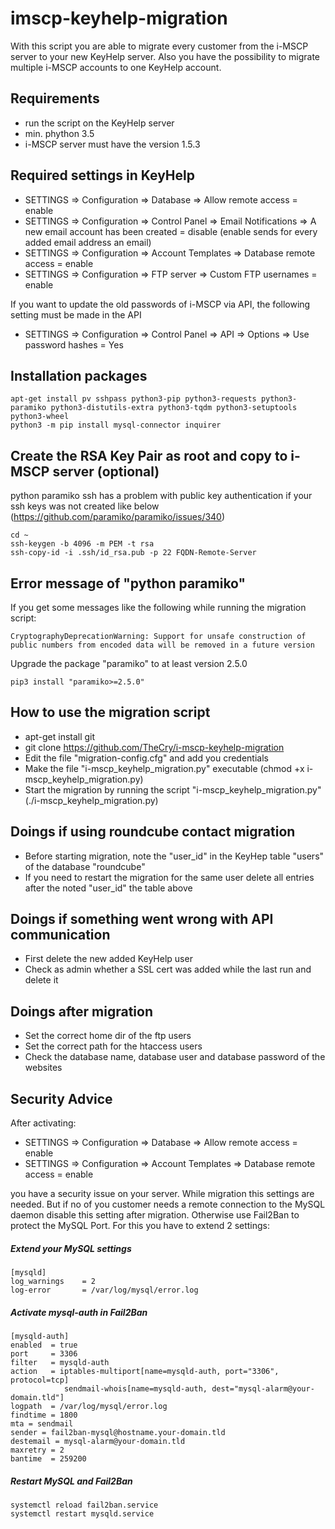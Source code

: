 # imscp-keyhelp-migration
With this script you are able to migrate every customer from the i-MSCP server to your new KeyHelp server. Also you have the possibility to migrate multiple 
i-MSCP accounts to one KeyHelp account.

## Requirements
* run the script on the KeyHelp server
* min. phython 3.5
* i-MSCP server must have the version 1.5.3

## Required settings in KeyHelp
* SETTINGS => Configuration => Database => Allow remote access = enable
* SETTINGS => Configuration => Control Panel => Email Notifications => A new email account has been created = disable (enable sends for every added email address an email)
* SETTINGS => Configuration => Account Templates => Database remote access = enable
* SETTINGS => Configuration => FTP server => Custom FTP usernames = enable

If you want to update the old passwords of i-MSCP via API, the following setting must be made in the API
* SETTINGS => Configuration => Control Panel => API => Options => Use password hashes = Yes
## Installation packages
```
apt-get install pv sshpass python3-pip python3-requests python3-paramiko python3-distutils-extra python3-tqdm python3-setuptools python3-wheel
python3 -m pip install mysql-connector inquirer
```

## Create the RSA Key Pair as root and copy to i-MSCP server (optional)
python paramiko ssh has a problem with public key authentication if your ssh keys was not created like below (https://github.com/paramiko/paramiko/issues/340)
```
cd ~
ssh-keygen -b 4096 -m PEM -t rsa
ssh-copy-id -i .ssh/id_rsa.pub -p 22 FQDN-Remote-Server
```

## Error message of "python paramiko"
If you get some messages like the following while running the migration script:
```
CryptographyDeprecationWarning: Support for unsafe construction of public numbers from encoded data will be removed in a future version
```
Upgrade the package "paramiko" to at least version 2.5.0
```
pip3 install "paramiko>=2.5.0"
```

## How to use the migration script
* apt-get install git
* git clone https://github.com/TheCry/i-mscp-keyhelp-migration
* Edit the file "migration-config.cfg" and add you credentials
* Make the file "i-mscp_keyhelp_migration.py" executable (chmod +x i-mscp_keyhelp_migration.py)
* Start the migration by running the script "i-mscp_keyhelp_migration.py" (./i-mscp_keyhelp_migration.py)

## Doings if using roundcube contact migration
* Before starting migration, note the "user_id" in the KeyHep table "users" of the database "roundcube"
* If you need to restart the migration for the same user delete all entries after the noted "user_id" the table above

## Doings if something went wrong with API communication
* First delete the new added KeyHelp user
* Check as admin whether a SSL cert was added while the last run and delete it

## Doings after migration
* Set the correct home dir of the ftp users
* Set the correct path for the htaccess users
* Check the database name, database user and database password of the websites

## Security Advice
After activating:
* SETTINGS => Configuration => Database => Allow remote access = enable
* SETTINGS => Configuration => Account Templates => Database remote access = enable

you have a security issue on your server. While migration this settings are needed. 
But if no of you customer needs a remote connection to the MySQL daemon disable this setting after migration. Otherwise use Fail2Ban to protect the MySQL Port.
For this you have to extend 2 settings:
##### Extend your MySQL settings
```
[mysqld]
log_warnings    = 2
log-error       = /var/log/mysql/error.log
```

##### Activate mysql-auth in Fail2Ban
```
[mysqld-auth]
enabled  = true
port     = 3306
filter   = mysqld-auth
action   = iptables-multiport[name=mysqld-auth, port="3306", protocol=tcp]
			sendmail-whois[name=mysqld-auth, dest="mysql-alarm@your-domain.tld"]
logpath  = /var/log/mysql/error.log
findtime = 1800
mta = sendmail
sender = fail2ban-mysql@hostname.your-domain.tld
destemail = mysql-alarm@your-domain.tld
maxretry = 2
bantime  = 259200
```

##### Restart MySQL and Fail2Ban
```
systemctl reload fail2ban.service
systemctl restart mysqld.service
```
